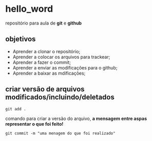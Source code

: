 # hello_word
repositório para aula de **git** e **github**

## objetivos

* Aprender a clonar o repositório;
* Aprender a colocar os arquivos para trackear;
* Aprender a fazer o commit;
* Aprender a enviar as modificações para o github;
* Aprender a baixar as mdificações;

## criar versão de arquivos modificados/incluindo/deletados



```git
git add .
```

comando para criar a versão do arquivo, **a mensagem entre aspas representar o que foi feito!**

```git
git commit -m "uma menagem do que foi realizado"
```